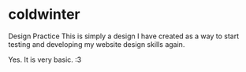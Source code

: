 # coldwinter
Design Practice
This is simply a design I have created as a way to start testing and developing my website design skills again. 

Yes. It is very basic. :3
